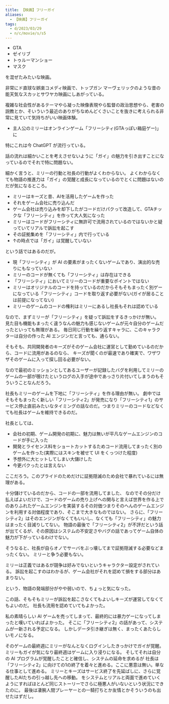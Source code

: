 ```yaml
---
title: 【映画】フリーガイ
aliases:
  - 【映画】フリーガイ
tags:
  - d/2023/03/29
  - n/c/movie/s/s5
---
```


- GTA
- ゼイリブ
- トゥルーマンショー
- マスク

を混ぜたみたいな映画。

非常にド直球な娯楽コメディ映画で、トップガン マーヴェリックのような昔の能天気なスカッとサワヤカ映画にしあがっている。

複雑な社会性があるテーマやら凝った映像表現やら監督の政治思想やら、老害の説教とか、そいういう最近のありがちなめんどくさいことを抜きに考えられる非常に見ていて気持ちがいい映画体験。

- 主人公のミリーはオンラインゲーム「フリーシティ(GTAっぽい箱庭ゲー)」に



特にこれは今 ChatGPT が流行っている。

話の流れは細かいことを考えさせないように「ガイ」の魅力を引き出すことになっているのでそれで特に問題ない。

細かく言うと、ミリーの行動と社長の行動がよくわからない。
よくわからなくても物語の推進力は「ガイ」の覚醒と成長になっているのでとくに問題はないのだが気になるところ。

- ミリーはキーズと昔、AIを活用したゲームを作った
- それをゲーム会社に売り込んだ
- ゲーム会社は売り込みを却下したがコードだけパクって改造して、GTAチックな「フリーシティ」を作って大人気になった
- ミリーはコードがフリーシティに無許可で流用されているのではないかと疑っていてリアルで訴訟を起こす
- その証拠集めを「フリーシティ」内で行っている
- ↑の時点では「ガイ」は覚醒していない

という話ではあるのだが。

- 現「フリーシティ」が AI の要素がまったくないゲームであり、演出的な売りにもなっていない
- ミリーのコードが無くても「フリーシティ」は存在はできる
- 「フリーシティ」においてミリーのコードが重要なポイントではない
- ミリーはオリジナルのコードを持っているのだからそもそもまったく別ゲーになっている「フリーシティ」コードを取り返す必要がない(ガイが居ることは前提になってない)
- ミリーのゲームのコードの権利はミリーにあるし社長もそれは認めている

なので、まずミリーが「フリーシティ」を疑って訴訟をするきっかけが無い。
見た目も機能もまったく違うなんの魅力も感じないゲームが元々自分のゲームだったといっても無理がある。
毎日同じ行動を繰り返すキャラに、このキャラクターは自分の作った AI エンジンだと言っても、通らない。

そもそも、共同開発者のキーズがそのゲーム会社に運営として勤めているのだから、コードに流用があるのなら、
キーズが聞くのが最速であり確実で、ワザワザそのゲームに入って探し回る必要がない。

なので最初のミッションとしてあるユーザーが記録したバグを利用してミリーのゲームの一部が覗けたというログの入手が途中であっさり片付いてしまうのもそういうことなんだろう。


社長もミリーのゲームを下地に「フリーシティ」を作る理由が無い。
劇中ではそもそもまったく新しい「フリーシティ2」が発売になり「フリーシティ1」のサービス停止直前みたいなタイミングの話なのだ。つまりミリーのコードなどなくても社長はゲームを維持できるのだ。

社長としては、

- 会社の初期、ゲーム開発の初期に、魅力は無いが平凡なゲームエンジンのコードが手に入った
- 開発とライセンス料をショートカットするためコード流用してまったく別のゲームを作った(実際にはスキンを被せて UI をくっつけた程度)
- 予想外に大ヒットしてしまい大儲けした
- 今更パクったとは言えない

ここだろう。このプライドのためだけに証拠隠滅のため会社で暴れているには無理がある。

十分儲けているのだから、コードの一部を流用してました、
なのでその分だけ払えばよいだけで、コードのゲームの売り上げへの関与と言えば世界を作る上でのありふれたゲームエンジンを実装するその対価つまりそのへんのゲームエンジンを利用する対価程度であり、そこまで大きなものではない。
さらに、「フリーシティ2」はそのエンジンがなくてもいいし、なくても「フリーシティ」の魅力はまったく目減りしてない。
物語の最後で「フリーシティ2」が不評だという話が出てくるが、その原因はシステムの不安定さやバグの話であってゲーム自体の魅力が下がっているわけでない。

そうなると、社長が自らオノでサーバをぶっ壊してまで証拠隠滅する必要などまったくない。
ミリーと争う必要もない。

ミリーは正義ではあるが競争は好みでないというキャラクター設定がされている。
訴訟を起こすのはわかるが、ゲーム会社がそれを認めて損をする部分はあまりない。

という、物語の発端部分がやや弱いので、ちょっと気になった。

この話、そもそもミリーが訴訟を起こさなくてもよいしキーズが運営してなくてもよいのだ。
社長も流用を認めていてもよかった。

私の素晴らしい AI ゲームを売ってしまって、最終的には暴力ゲーになってしまったと嘆いていればよかった。
そこに「フリーシティ2」の話があって、システムが一新される予定になる。
しかしデータ引き継ぎは無く、まったくあたらしいモノになる。

そのゲームの最終週にミリーがなんとなくログインしたきっかけでガイが覚醒。
ミリーもガイが気になり最終週はゲームに入り浸りになる。
そしてそれは自分の AI プログラムが覚醒したことと確信し、システムの延命を求めるが
社長は「フリーシティ2」に向けての1の終了を着々と進める。ここに悪意は無い。単なる仕事として進める。
ミリーとキーズはサービス終了を先延ばしに、さらに覚醒したAIたちの引っ越し先への移動。
をシステムとリアルと両面で進めていくようにすればほとんど同じストーリーでさらに極悪人がいないという状況にできたのに。
最後は凄腕人間プレーヤーとの一騎打ちとか友情とかそういうのも出せたはずだし。












